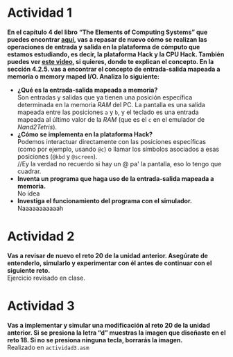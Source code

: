 # Actividad 1
**En el capítulo 4 del libro “The Elements of Computing Systems” que puedes encontrar [aquí](https://www.nand2tetris.org/_files/ugd/44046b_7ef1c00a714c46768f08c459a6cab45a.pdf), vas a repasar de nuevo cómo se realizan las operaciones de entrada y salida en la plataforma de cómputo que estamos estudiando, es decir, la plataforma Hack y la CPU Hack. También puedes ver [este video](https://youtu.be/gTOFd80QfBU?si=6FLpT907cx1Q_NDB), si quieres, donde te explican el concepto. En la sección 4.2.5. vas a encontrar el concepto de entrada-salida mapeada a memoria o memory maped I/O. Analiza lo siguiente:**

- **¿Qué es la entrada-salida mapeada a memoria?**  
Son entradas y salidas que ya tienen una posición específica determinada en la memoria *RAM* del PC. La pantalla es una salida mapeada entre las posiciones `a` y `b`, y el teclado es una entrada mapeada al último valor de la *RAM* (que es el `c` en el emulador de *Nand2Tetris*).
- **¿Cómo se implementa en la plataforma Hack?**  
Podemos interactuar directamente con las posiciones específicas (como por ejemplo, usando `@c`) o llamar los símbolos asociados a esas posiciones (`@kbd` y `@screen`).  
//Ey la verdad no recuerdo si hay un @ pa' la pantalla, eso lo tengo que cuadrar.
- **Inventa un programa que haga uso de la entrada-salida mapeada a memoria.**  
No idea
- **Investiga el funcionamiento del programa con el simulador.**  
Naaaaaaaaaaah

# Actividad 2
**Vas a revisar de nuevo el reto 20 de la unidad anterior. Asegúrate de entenderlo, simularlo y experimentar con él antes de continuar con el siguiente reto.**  
Ejercicio revisado en clase.

# Actividad 3
**Vas a implementar y simular una modificación al reto 20 de la unidad anterior. Si se presiona la letra “d” muestras la imagen que diseñaste en el reto 18. Si no se presiona ninguna tecla, borrarás la imagen.**  
Realizado en `actividad3.asm`
